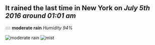## It rained the last time in New York on *July 5th 2016 around 01:01 am*
💧💧💧  **moderate rain** *Humidity 94%*

![moderate rain](http://openweathermap.org/img/w/10n.png) ![mist](http://openweathermap.org/img/w/50n.png)
